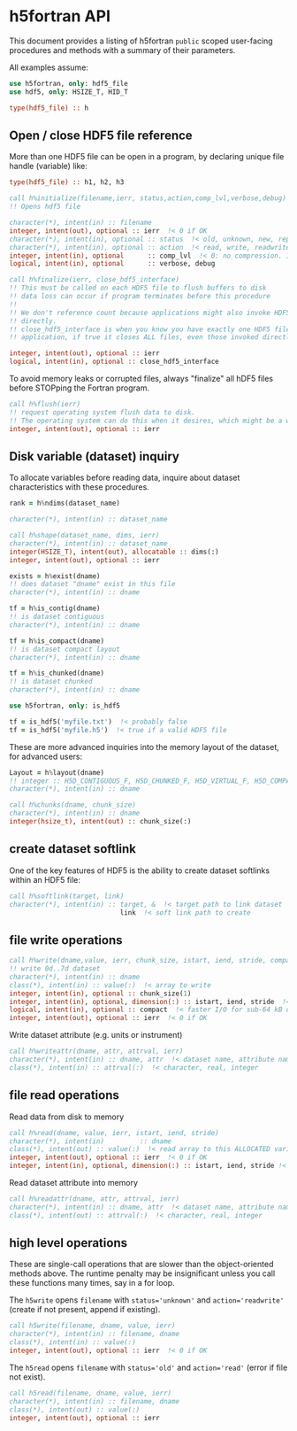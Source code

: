 # h5fortran API

This document provides a listing of h5fortran `public` scoped user-facing procedures and methods with a summary of their parameters.

All examples assume:

```fortran
use h5fortran, only: hdf5_file
use hdf5, only: HSIZE_T, HID_T

type(hdf5_file) :: h
```

## Open / close HDF5 file reference

More than one HDF5 file can be open in a program, by declaring unique file handle (variable) like:

```fortran
type(hdf5_file) :: h1, h2, h3
```

```fortran
call h%initialize(filename,ierr, status,action,comp_lvl,verbose,debug)
!! Opens hdf5 file

character(*), intent(in) :: filename
integer, intent(out), optional :: ierr  !< 0 if OK
character(*), intent(in), optional :: status  !< old, unknown, new, replace, scratch
character(*), intent(in), optional :: action  !< read, write, readwrite
integer, intent(in), optional      :: comp_lvl  !< 0: no compression. 1-9: ZLIB compression, higher is more compressior
logical, intent(in), optional      :: verbose, debug
```

```fortran
call h%finalize(ierr, close_hdf5_interface)
!! This must be called on each HDF5 file to flush buffers to disk
!! data loss can occur if program terminates before this procedure
!!
!! We don't reference count because applications might also invoke HDF5
!! directly.
!! close_hdf5_interface is when you know you have exactly one HDF5 file in your
!! application, if true it closes ALL files, even those invoked directly from HDF5.

integer, intent(out), optional :: ierr
logical, intent(in), optional :: close_hdf5_interface
```

To avoid memory leaks or corrupted files, always "finalize" all hDF5 files before STOPping the Fortran program.

```fortran
call h%flush(ierr)
!! request operating system flush data to disk.
!! The operating system can do this when it desires, which might be a while.
integer, intent(out), optional :: ierr
```

## Disk variable (dataset) inquiry

To allocate variables before reading data, inquire about dataset characteristics with these procedures.

```fortran
rank = h%ndims(dataset_name)

character(*), intent(in) :: dataset_name
```

```fortran
call h%shape(dataset_name, dims, ierr)
character(*), intent(in) :: dataset_name
integer(HSIZE_T), intent(out), allocatable :: dims(:)
integer, intent(out), optional :: ierr
```

```fortran
exists = h%exist(dname)
!! does dataset "dname" exist in this file
character(*), intent(in) :: dname
```

```fortran
tf = h%is_contig(dname)
!! is dataset contiguous
character(*), intent(in) :: dname
```

```fortran
tf = h%is_compact(dname)
!! is dataset compact layout
character(*), intent(in) :: dname
```

```fortran
tf = h%is_chunked(dname)
!! is dataset chunked
character(*), intent(in) :: dname
```

```fortran
use h5fortran, only: is_hdf5

tf = is_hdf5('myfile.txt')  !< probably false
tf = is_hdf5('myfile.h5')  !< true if a valid HDF5 file
```

These are more advanced inquiries into the memory layout of the dataset, for advanced users:

```fortran
Layout = h%layout(dname)
!! integer :: H5D_CONTIGUOUS_F, H5D_CHUNKED_F, H5D_VIRTUAL_F, H5D_COMPACT_F
character(*), intent(in) :: dname
```

```fortran
call h%chunks(dname, chunk_size)
character(*), intent(in) :: dname
integer(hsize_t), intent(out) :: chunk_size(:)
```

## create dataset softlink

One of the key features of HDF5 is the ability to create dataset softlinks within an HDF5 file:

```fortran
call h%softlink(target, link)
character(*), intent(in) :: target, &  !< target path to link dataset
                            link  !< soft link path to create
```

## file write operations

```fortran
call h%write(dname,value, ierr, chunk_size, istart, iend, stride, compact)
!! write 0d..7d dataset
character(*), intent(in) :: dname
class(*), intent(in) :: value(:)  !< array to write
integer, intent(in), optional :: chunk_size(1)
integer, intent(in), optional, dimension(:) :: istart, iend, stride  !< array slicing
logical, intent(in), optional :: compact  !< faster I/O for sub-64 kB datasets
integer, intent(out), optional :: ierr  !< 0 if OK
```

Write dataset attribute (e.g. units or instrument)

```fortran
call h%writeattr(dname, attr, attrval, ierr)
character(*), intent(in) :: dname, attr  !< dataset name, attribute name
class(*), intent(in) :: attrval(:)  !< character, real, integer
```

## file read operations

Read data from disk to memory

```fortran
call h%read(dname, value, ierr, istart, iend, stride)
character(*), intent(in)         :: dname
class(*), intent(out) :: value(:)  !< read array to this ALLOCATED variable
integer, intent(out), optional :: ierr  !< 0 if OK
integer, intent(in), optional, dimension(:) :: istart, iend, stride !< array slicing
```

Read dataset attribute into memory

```fortran
call h%readattr(dname, attr, attrval, ierr)
character(*), intent(in) :: dname, attr  !< dataset name, attribute name
class(*), intent(out) :: attrval(:)  !< character, real, integer
```

## high level operations

These are single-call operations that are slower than the object-oriented methods above.
The runtime penalty may be insignificant unless you call these functions many times, say in a for loop.

The `h5write` opens `filename` with `status='unknown'` and `action='readwrite'` (create if not present, append if existing).

```fortran
call h5write(filename, dname, value, ierr)
character(*), intent(in) :: filename, dname
class(*), intent(in) :: value(:)
integer, intent(out), optional :: ierr  !< 0 if OK
```

The `h5read` opens `filename` with `status='old'` and `action='read'` (error if file not exist).

```fortran
call h5read(filename, dname, value, ierr)
character(*), intent(in) :: filename, dname
class(*), intent(out) :: value(:)
integer, intent(out), optional :: ierr
```
